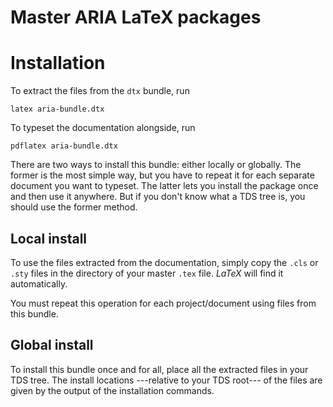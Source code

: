 Master ARIA LaTeX packages
==========================

Installation
============
To extract the files from the `dtx` bundle, run

```
latex aria-bundle.dtx
```

To typeset the documentation alongside, run

```
pdflatex aria-bundle.dtx
```

There are two ways to install this bundle: either locally or globally.
The former is the most simple way, but you have to repeat it for each 
separate document you want to typeset.
The latter lets you install the package once and then use it anywhere.
But if you don't know what a TDS tree is, you should use the former method.

Local install
-------------
To use the files extracted from the documentation, simply copy the `.cls` or `.sty` files
in the directory of your master `.tex` file. *LaTeX* will find it automatically.

You must repeat this operation for each project/document using files from this bundle.

Global install
--------------
To install this bundle once and for all, place all the extracted files in your TDS tree.
The install locations ---relative to your TDS root--- of the files are given by the
output of the installation commands.


